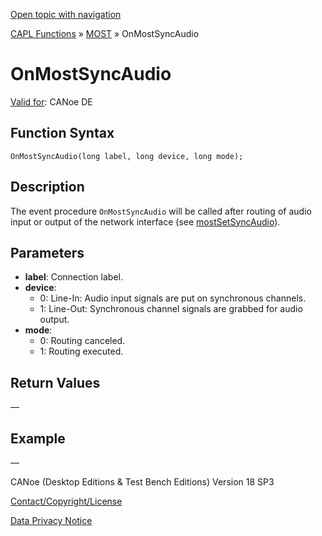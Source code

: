 [Open topic with navigation](../../../../../CANoeDEFamily.htm#Topics/CAPLFunctions/MOST/EventProcedures/CAPLfunctionOnMOSTSyncAudio.md)

[CAPL Functions](../../CAPLfunctions.md) » [MOST](../CAPLfunctionsMOSTOverview.md) » OnMostSyncAudio

# OnMostSyncAudio

[Valid for](../../../Shared/FeatureAvailability.md): CANoe DE

## Function Syntax

`OnMostSyncAudio(long label, long device, long mode);`

## Description

The event procedure `OnMostSyncAudio` will be called after routing of audio input or output of the network interface (see [mostSetSyncAudio](../Functions/CAPLfunctionMOSTSetSyncAudio.md)).

## Parameters

- **label**: Connection label.
- **device**:
  - 0: Line-In: Audio input signals are put on synchronous channels.
  - 1: Line-Out: Synchronous channel signals are grabbed for audio output.
- **mode**:
  - 0: Routing canceled.
  - 1: Routing executed.

## Return Values

—

## Example

—

CANoe (Desktop Editions & Test Bench Editions) Version 18 SP3

[Contact/Copyright/License](../../../Shared/ContactCopyrightLicense.md)

[Data Privacy Notice](https://www.vector.com/int/en/company/get-info/privacy-policy/)
